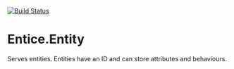 [![Build Status](https://travis-ci.org/entice/entity.svg)](https://travis-ci.org/entice/entity)

Entice.Entity
========

Serves entities. Entities have an ID and can store attributes and behaviours.
